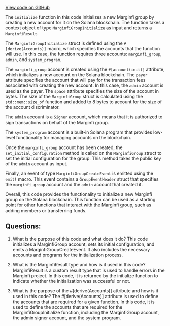 [View code on GitHub](https://github.com/mrgnlabs/marginfi-v2/src/instructions/marginfi_group/initialize.rs)

The `initialize` function in this code initializes a new Marginfi group by creating a new account for it on the Solana blockchain. The function takes a context object of type `MarginfiGroupInitialize` as input and returns a `MarginfiResult`.

The `MarginfiGroupInitialize` struct is defined using the `#[derive(Accounts)]` macro, which specifies the accounts that the function will use. In this case, the function requires three accounts: `marginfi_group`, `admin`, and `system_program`.

The `marginfi_group` account is created using the `#[account(init)]` attribute, which initializes a new account on the Solana blockchain. The `payer` attribute specifies the account that will pay for the transaction fees associated with creating the new account. In this case, the `admin` account is used as the payer. The `space` attribute specifies the size of the account in bytes. The size of the `MarginfiGroup` struct is calculated using the `std::mem::size_of` function and added to 8 bytes to account for the size of the account discriminator.

The `admin` account is a `Signer` account, which means that it is authorized to sign transactions on behalf of the Marginfi group.

The `system_program` account is a built-in Solana program that provides low-level functionality for managing accounts on the blockchain.

Once the `marginfi_group` account has been created, the `set_initial_configuration` method is called on the `MarginfiGroup` struct to set the initial configuration for the group. This method takes the public key of the `admin` account as input.

Finally, an event of type `MarginfiGroupCreateEvent` is emitted using the `emit!` macro. This event contains a `GroupEventHeader` struct that specifies the `marginfi_group` account and the `admin` account that created it.

Overall, this code provides the functionality to initialize a new Marginfi group on the Solana blockchain. This function can be used as a starting point for other functions that interact with the Marginfi group, such as adding members or transferring funds.
## Questions: 
 1. What is the purpose of this code and what does it do?
   This code initializes a MarginfiGroup account, sets its initial configuration, and emits a MarginfiGroupCreateEvent. It also includes the necessary accounts and programs for the initialization process.

2. What is the MarginfiResult type and how is it used in this code?
   MarginfiResult is a custom result type that is used to handle errors in the Marginfi project. In this code, it is returned by the initialize function to indicate whether the initialization was successful or not.

3. What is the purpose of the #[derive(Accounts)] attribute and how is it used in this code?
   The #[derive(Accounts)] attribute is used to define the accounts that are required for a given function. In this code, it is used to define the accounts that are required for the MarginfiGroupInitialize function, including the MarginfiGroup account, the admin signer account, and the system program.